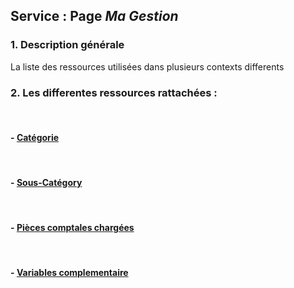 ## Service : Page _Ma Gestion_

<!-- Cette page a une fonction d’affichage d’informations pour l’utilisateur et d’interface d’échange d’informations entre utilisateur / l’appli / admin N. -->

### 1. Description générale

La liste des ressources utilisées dans plusieurs contexts differents

### 2. Les differentes ressources rattachées :

<br>

#### - [Catégorie](/guide/services/common/category/)

<br>

#### - [Sous-Catégory](/guide/services/common/subcategory/)

<br>

#### - [Pièces comptales chargées](/guide/services/common/uploaded-invoices)

<br>

#### - [Variables complementaire](/guide/services/common/complementary-variables)

<br>
